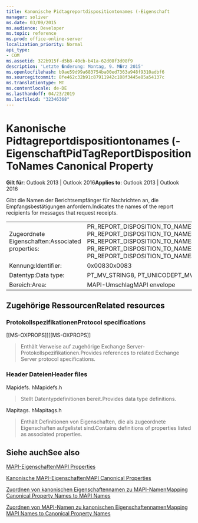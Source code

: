 ```yaml
---
title: Kanonische Pidtagreportdispositiontonames (-Eigenschaft
manager: soliver
ms.date: 03/09/2015
ms.audience: Developer
ms.topic: reference
ms.prod: office-online-server
localization_priority: Normal
api_type:
- COM
ms.assetid: 322b915f-d5b8-40cb-b41a-62d08f3d08f9
description: 'Letzte �nderung: Montag, 9. M�rz 2015'
ms.openlocfilehash: b9ae59d99a683754ba00ed7363a948f9310adbf6
ms.sourcegitcommit: 8fe462c32b91c87911942c188f3445e85a54137c
ms.translationtype: MT
ms.contentlocale: de-DE
ms.lasthandoff: 04/23/2019
ms.locfileid: "32346368"
---
```

# <a name="pidtagreportdispositiontonames-canonical-property"></a><span data-ttu-id="90b8f-103">Kanonische Pidtagreportdispositiontonames (-Eigenschaft</span><span class="sxs-lookup"><span data-stu-id="90b8f-103">PidTagReportDispositionToNames Canonical Property</span></span>

  
  
<span data-ttu-id="90b8f-104">**Gilt für**: Outlook 2013 | Outlook 2016</span><span class="sxs-lookup"><span data-stu-id="90b8f-104">**Applies to**: Outlook 2013 | Outlook 2016</span></span> 
  
<span data-ttu-id="90b8f-105">Gibt die Namen der Berichtsempfänger für Nachrichten an, die Empfangsbestätigungen anfordern.</span><span class="sxs-lookup"><span data-stu-id="90b8f-105">Indicates the names of the report recipients for messages that request receipts.</span></span>
  
|||
|:-----|:-----|
|<span data-ttu-id="90b8f-106">Zugeordnete Eigenschaften:</span><span class="sxs-lookup"><span data-stu-id="90b8f-106">Associated properties:</span></span>  <br/> |<span data-ttu-id="90b8f-107">PR_REPORT_DISPOSITION_TO_NAMES, PR_REPORT_DISPOSITION_TO_NAMES_A, PR_REPORT_DISPOSITION_TO_NAMES_W</span><span class="sxs-lookup"><span data-stu-id="90b8f-107">PR_REPORT_DISPOSITION_TO_NAMES, PR_REPORT_DISPOSITION_TO_NAMES_A, PR_REPORT_DISPOSITION_TO_NAMES_W</span></span>  <br/> |
|<span data-ttu-id="90b8f-108">Kennung:</span><span class="sxs-lookup"><span data-stu-id="90b8f-108">Identifier:</span></span>  <br/> |<span data-ttu-id="90b8f-109">0x0083</span><span class="sxs-lookup"><span data-stu-id="90b8f-109">0x0083</span></span>  <br/> |
|<span data-ttu-id="90b8f-110">Datentyp:</span><span class="sxs-lookup"><span data-stu-id="90b8f-110">Data type:</span></span>  <br/> |<span data-ttu-id="90b8f-111">PT_MV_STRING8, PT_UNICODE</span><span class="sxs-lookup"><span data-stu-id="90b8f-111">PT_MV_STRING8, PT_UNICODE</span></span>  <br/> |
|<span data-ttu-id="90b8f-112">Bereich:</span><span class="sxs-lookup"><span data-stu-id="90b8f-112">Area:</span></span>  <br/> |<span data-ttu-id="90b8f-113">MAPI-Umschlag</span><span class="sxs-lookup"><span data-stu-id="90b8f-113">MAPI envelope</span></span>  <br/> |
   
## <a name="related-resources"></a><span data-ttu-id="90b8f-114">Zugehörige Ressourcen</span><span class="sxs-lookup"><span data-stu-id="90b8f-114">Related resources</span></span>

### <a name="protocol-specifications"></a><span data-ttu-id="90b8f-115">Protokollspezifikationen</span><span class="sxs-lookup"><span data-stu-id="90b8f-115">Protocol specifications</span></span>

<span data-ttu-id="90b8f-116">[[MS-OXPROPS]]</span><span class="sxs-lookup"><span data-stu-id="90b8f-116">[[MS-OXPROPS]]</span></span> 
  
> <span data-ttu-id="90b8f-117">Enthält Verweise auf zugehörige Exchange Server-Protokollspezifikationen.</span><span class="sxs-lookup"><span data-stu-id="90b8f-117">Provides references to related Exchange Server protocol specifications.</span></span>
    
### <a name="header-files"></a><span data-ttu-id="90b8f-118">Header Dateien</span><span class="sxs-lookup"><span data-stu-id="90b8f-118">Header files</span></span>

<span data-ttu-id="90b8f-119">Mapidefs. h</span><span class="sxs-lookup"><span data-stu-id="90b8f-119">Mapidefs.h</span></span>
  
> <span data-ttu-id="90b8f-120">Stellt Datentypdefinitionen bereit.</span><span class="sxs-lookup"><span data-stu-id="90b8f-120">Provides data type definitions.</span></span>
    
<span data-ttu-id="90b8f-121">Mapitags. h</span><span class="sxs-lookup"><span data-stu-id="90b8f-121">Mapitags.h</span></span>
  
> <span data-ttu-id="90b8f-122">Enthält Definitionen von Eigenschaften, die als zugeordnete Eigenschaften aufgelistet sind.</span><span class="sxs-lookup"><span data-stu-id="90b8f-122">Contains definitions of properties listed as associated properties.</span></span>
    
## <a name="see-also"></a><span data-ttu-id="90b8f-123">Siehe auch</span><span class="sxs-lookup"><span data-stu-id="90b8f-123">See also</span></span>



[<span data-ttu-id="90b8f-124">MAPI-Eigenschaften</span><span class="sxs-lookup"><span data-stu-id="90b8f-124">MAPI Properties</span></span>](mapi-properties.md)
  
[<span data-ttu-id="90b8f-125">Kanonische MAPI-Eigenschaften</span><span class="sxs-lookup"><span data-stu-id="90b8f-125">MAPI Canonical Properties</span></span>](mapi-canonical-properties.md)
  
[<span data-ttu-id="90b8f-126">Zuordnen von kanonischen Eigenschaftennamen zu MAPI-Namen</span><span class="sxs-lookup"><span data-stu-id="90b8f-126">Mapping Canonical Property Names to MAPI Names</span></span>](mapping-canonical-property-names-to-mapi-names.md)
  
[<span data-ttu-id="90b8f-127">Zuordnen von MAPI-Namen zu kanonischen Eigenschaftennamen</span><span class="sxs-lookup"><span data-stu-id="90b8f-127">Mapping MAPI Names to Canonical Property Names</span></span>](mapping-mapi-names-to-canonical-property-names.md)

